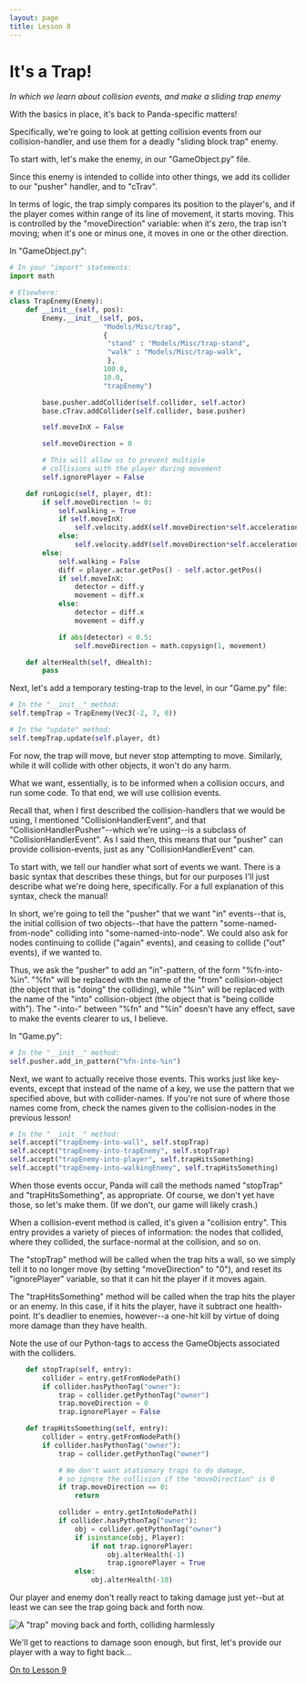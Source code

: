 ```yaml
---
layout: page
title: Lesson 8
---
```

It's a Trap!
=
_In which we learn about collision events, and make a sliding trap enemy_

With the basics in place, it's back to Panda-specific matters!

Specifically, we're going to look at getting collision events from our collision-handler, and use them for a deadly "sliding block trap" enemy.

To start with, let's make the enemy, in our "GameObject.py" file.

Since this enemy is intended to collide into other things, we add its collider to our "pusher" handler, and to "cTrav".

In terms of logic, the trap simply compares its position to the player's, and if the player comes within range of its line of movement, it starts moving. This is controlled by the "moveDirection" variable: when it's zero, the trap isn't moving; when it's one or minus one, it moves in one or the other direction.

In "GameObject.py":
```python
# In your "import" statements:
import math
```

```python
# Elsewhere:
class TrapEnemy(Enemy):
    def __init__(self, pos):
        Enemy.__init__(self, pos,
                       "Models/Misc/trap",
                       {
                        "stand" : "Models/Misc/trap-stand",
                        "walk" : "Models/Misc/trap-walk",
                        },
                       100.0,
                       10.0,
                       "trapEnemy")

        base.pusher.addCollider(self.collider, self.actor)
        base.cTrav.addCollider(self.collider, base.pusher)

        self.moveInX = False

        self.moveDirection = 0

        # This will allow us to prevent multiple
        # collisions with the player during movement
        self.ignorePlayer = False

    def runLogic(self, player, dt):
        if self.moveDirection != 0:
            self.walking = True
            if self.moveInX:
                self.velocity.addX(self.moveDirection*self.acceleration*dt)
            else:
                self.velocity.addY(self.moveDirection*self.acceleration*dt)
        else:
            self.walking = False
            diff = player.actor.getPos() - self.actor.getPos()
            if self.moveInX:
                detector = diff.y
                movement = diff.x
            else:
                detector = diff.x
                movement = diff.y

            if abs(detector) < 0.5:
                self.moveDirection = math.copysign(1, movement)

    def alterHealth(self, dHealth):
        pass
```

Next, let's add a temporary testing-trap to the level, in our "Game.py" file:

```python
# In the "__init__" method:
self.tempTrap = TrapEnemy(Vec3(-2, 7, 0))
```
```python
# In the "update" method:
self.tempTrap.update(self.player, dt)
```

For now, the trap will move, but never stop attempting to move. Similarly, while it will collide with other objects, it won't do any harm.

What we want, essentially, is to be informed when a collision occurs, and run some code. To that end, we will use collision events.

Recall that, when I first described the collision-handlers that we would be using, I mentioned "CollisionHandlerEvent", and that "CollisionHandlerPusher"--which we're using--is a subclass of "CollisionHandlerEvent". As I said then, this means that our "pusher" can provide collision-events, just as any "CollisionHandlerEvent" can.

To start with, we tell our handler what sort of events we want. There is a basic syntax that describes these things, but for our purposes I'll just describe what we're doing here, specifically. For a full explanation of this syntax, check the manual!

In short, we're going to tell the "pusher" that we want "in" events--that is, the initial collision of two objects--that have the pattern "some-named-from-node" colliding into "some-named-into-node". We could also ask for nodes continuing to collide ("again" events), and ceasing to collide ("out" events), if we wanted to.

Thus, we ask the "pusher" to add an "in"-pattern, of the form "%fn-into-%in". "%fn" will be replaced with the name of the "from" collision-object (the object that is "doing" the colliding), while "%in" will be replaced with the name of the "into" collision-object (the object that is "being collide with"). The "-into-" between "%fn" and "%in" doesn't have any effect, save to make the events clearer to us, I believe.

In "Game.py":
```python
# In the "__init__" method:
self.pusher.add_in_pattern("%fn-into-%in")
```

Next, we want to actually receive those events. This works just like key-events, except that instead of the name of a key, we use the pattern that we specified above, but with collider-names. If you're not sure of where those names come from, check the names given to the collision-nodes in the previous lesson!

```python
# In the "__init__" method:
self.accept("trapEnemy-into-wall", self.stopTrap)
self.accept("trapEnemy-into-trapEnemy", self.stopTrap)
self.accept("trapEnemy-into-player", self.trapHitsSomething)
self.accept("trapEnemy-into-walkingEnemy", self.trapHitsSomething)
```

When those events occur, Panda will call the methods named "stopTrap" and "trapHitsSomething", as appropriate. Of course, we don't yet have those, so let's make them. (If we don't, our game will likely crash.)

When a collision-event method is called, it's given a "collision entry". This entry provides a variety of pieces of information: the nodes that collided, where they collided, the surface-normal at the collision, and so on.

The "stopTrap" method will be called when the trap hits a wall, so we simply tell it to no longer move (by setting "moveDirection" to "0"), and reset its "ignorePlayer" variable, so that it can hit the player if it moves again.

The "trapHitsSomething" method will be called when the trap hits the player or an enemy. In this case, if it hits the player, have it subtract one health-point. It's deadlier to enemies, however--a one-hit kill by virtue of doing more damage than they have health.

Note the use of our Python-tags to access the GameObjects associated with the colliders.

```python
    def stopTrap(self, entry):
        collider = entry.getFromNodePath()
        if collider.hasPythonTag("owner"):
            trap = collider.getPythonTag("owner")
            trap.moveDirection = 0
            trap.ignorePlayer = False

    def trapHitsSomething(self, entry):
        collider = entry.getFromNodePath()
        if collider.hasPythonTag("owner"):
            trap = collider.getPythonTag("owner")

            # We don't want stationary traps to do damage,
            # so ignore the collision if the "moveDirection" is 0
            if trap.moveDirection == 0:
                return

            collider = entry.getIntoNodePath()
            if collider.hasPythonTag("owner"):
                obj = collider.getPythonTag("owner")
                if isinstance(obj, Player):
                    if not trap.ignorePlayer:
                        obj.alterHealth(-1)
                        trap.ignorePlayer = True
                else:
                    obj.alterHealth(-10)
```

Our player and enemy don't really react to taking damage just yet--but at least we can see the trap going back and forth now.

![A "trap" moving back and forth, colliding harmlessly](images/tutHarmlessTrap.gif "Bump. Bump.")

We'll get to reactions to damage soon enough, but first, let's provide our player with a way to fight back...

[On to Lesson 9][next]

[next]: tut_lesson09.html
